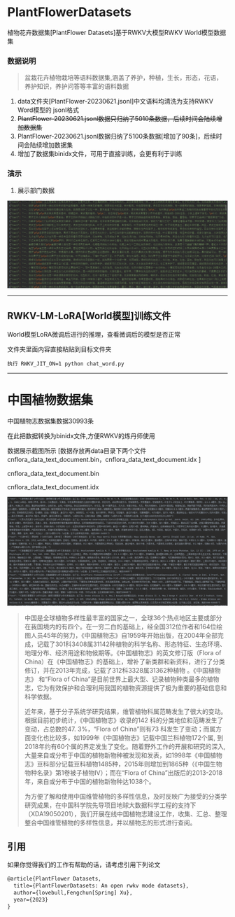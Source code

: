# PlantFlowerDatasets
植物花卉数据集[PlantFlower Datasets]基于RWKV大模型RWKV World模型数据集



### 数据说明

   

> 盆栽花卉植物栽培等语料数据集,涵盖了养护，种植，生长，形态，花语，养护知识，养护问答等丰富的语料数据

1. data文件夹[PlantFlower-20230621.jsonl]中文语料均清洗为支持RWKV Word模型的 jsonl格式
2. ~~PlantFlower-20230621.jsonl数据只归纳了5010条数据，后续时间会陆续增加数据集~~
3. PlantFlower-20230621.jsonl数据归纳了5100条数据[增加了90条]，后续时间会陆续增加数据集
4. 增加了数据集binidx文件，可用于直接训练，会更有利于训练



### 演示



1. 展示部门数据

![](pic20230621195113.png)

------

## RWKV-LM-LoRA[World模型]训练文件

World模型LoRA微调后进行的推理，查看微调后的模型是否正常

文件夹里面内容直接粘贴到目标文件夹

```
执行 RWKV_JIT_ON=1 python chat_word.py
```



------

# 中国植物数据集

中国植物志数据集数据30993条

在此把数据转换为binidx文件,方便RWKV的炼丹师使用

数据展示截图所示  [数据存放再data目录下两个文件 cnflora_data_text_document.bin，cnflora_data_text_document.idx ]

 cnflora_data_text_document.bin

 cnflora_data_text_document.idx

![](pic20230706105642.png)





> 中国是全球植物多样性最丰富的国家之一，全球36个热点地区主要或部分在我国境内的有四个。在一穷二白的基础上，经全国312位作者和164位绘图人员45年的努力，《中国植物志》自1959年开始出版，在2004年全部完成，记载了301科3408属31142种植物的科学名称、形态特征、生态环境、地理分布、经济用途和物候期等。《中国植物志》的英文修订版（Flora of China）在《中国植物志》的基础上，增补了新类群和新资料，进行了分类修订，并在2013年完成，记载了312科3328属31362种植物 。《中国植物志》 和“Flora of China”是目前世界上最大型、记录植物种类最多的植物志，它为有效保护和合理利用我国的植物资源提供了极为重要的基础信息和科学依据。
>
> 近年来，基于分子系统学研究结果，维管植物科属范畴发生了很大的变动。根据目前初步统计，《中国植物志》收录的142 科的分类地位和范畴发生了变动，占总数的47. 3%，“Flora of China”则有73 科发生了变动；而属方面变化也比较多，如1999年《中国植物志》记载中国兰科植物172个属, 到2018年约有60个属的界定发生了变化。随着野外工作的开展和研究的深入, 大量来自或分布于中国的植物新物种被发现和发表，如1998年《中国植物志》豆科部分记载豆科植物1485种，2015年则增加到1865种（《中国生物物种名录》第1卷被子植物IV）；而在“Flora of China”出版后的2013-2018年，来自或分布于中国的植物新物种达1038个。
>
> 为方便了解和使用中国维管植物的多样性信息，及时反映广为接受的分类学研究成果，在中国科学院先导项目地球大数据科学工程的支持下（XDA19050201），我们开展在线中国植物志建设工作，收集、汇总、整理整合中国维管植物的多样性信息，并以植物志的形式进行查阅。



## 引用

如果你觉得我们的工作有帮助的话，请考虑引用下列论文

```
@article{PlantFlower Datasets,
  title={PlantFlowerDatasets: An open rwkv mode datasets},
  author={lovebull,Fengchun[Spring] Xu},
  year={2023}
}

```
